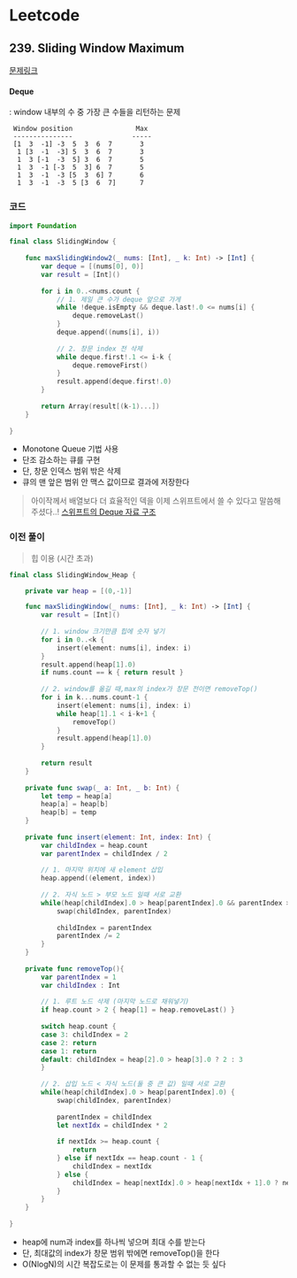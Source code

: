 # Leetcode

## 239. Sliding Window Maximum

[문제링크](https://leetcode.com/problems/sliding-window-maximum/)

#### Deque

: window 내부의 수 중 가장 큰 수들을 리턴하는 문제

```
 Window position                Max
 ---------------               -----
 [1  3  -1] -3  5  3  6  7       3
  1 [3  -1  -3] 5  3  6  7       3
  1  3 [-1  -3  5] 3  6  7       5
  1  3  -1 [-3  5  3] 6  7       5
  1  3  -1  -3 [5  3  6] 7       6
  1  3  -1  -3  5 [3  6  7]      7
```




### 코드

```swift
import Foundation

final class SlidingWindow {
    
    func maxSlidingWindow2(_ nums: [Int], _ k: Int) -> [Int] {
        var deque = [(nums[0], 0)]
        var result = [Int]()
        
        for i in 0..<nums.count {
            // 1. 제일 큰 수가 deque 앞으로 가게
            while !deque.isEmpty && deque.last!.0 <= nums[i] {
                deque.removeLast()
            }
            deque.append((nums[i], i))
            
            // 2. 창문 index 전 삭제
            while deque.first!.1 <= i-k {
                deque.removeFirst()
            }
            result.append(deque.first!.0)
        }
        
        return Array(result[(k-1)...])
    }
    
}
```

- Monotone Queue 기법 사용
- 단조 감소하는 큐를 구현
- 단, 창문 인덱스 범위 밖은 삭제
- 큐의 맨 앞은 범위 안 맥스 값이므로 결과에 저장한다



> 아이작께서 배열보다 더 효율적인 덱을 이제 스위프트에서 쓸 수 있다고 말씀해주셨다..!
> [스위프트의 Deque 자료 구조](https://swift.org/blog/swift-collections/)





### 이전 풀이

> 힙 이용 (시간 초과)

```swift
final class SlidingWindow_Heap {

    private var heap = [(0,-1)]

    func maxSlidingWindow(_ nums: [Int], _ k: Int) -> [Int] {
        var result = [Int]()
        
        // 1. window 크기만큼 힙에 숫자 넣기
        for i in 0..<k {
            insert(element: nums[i], index: i)
        }
        result.append(heap[1].0)
        if nums.count == k { return result }
        
        // 2. window를 옮길 때,max의 index가 창문 전이면 removeTop()
        for i in k...nums.count-1 {
            insert(element: nums[i], index: i)
            while heap[1].1 < i-k+1 {
                removeTop()
            }
            result.append(heap[1].0)
        }
        
        return result
    }
  
    private func swap(_ a: Int, _ b: Int) {
        let temp = heap[a]
        heap[a] = heap[b]
        heap[b] = temp
    }
    
    private func insert(element: Int, index: Int) {
        var childIndex = heap.count
        var parentIndex = childIndex / 2
        
        // 1. 마지막 위치에 새 element 삽입
        heap.append((element, index))
        
        // 2. 자식 노드 > 부모 노드 일때 서로 교환
        while(heap[childIndex].0 > heap[parentIndex].0 && parentIndex > 0) {
            swap(childIndex, parentIndex)
            
            childIndex = parentIndex
            parentIndex /= 2
        }
    }
    
    private func removeTop(){
        var parentIndex = 1
        var childIndex : Int
        
        // 1. 루트 노드 삭제 (마지막 노드로 채워넣기)
        if heap.count > 2 { heap[1] = heap.removeLast() }
        
        switch heap.count {
        case 3: childIndex = 2
        case 2: return
        case 1: return
        default: childIndex = heap[2].0 > heap[3].0 ? 2 : 3
        }
        
        // 2. 삽입 노드 < 자식 노드(둘 중 큰 값) 일때 서로 교환
        while(heap[childIndex].0 > heap[parentIndex].0) {
            swap(childIndex, parentIndex)
            
            parentIndex = childIndex
            let nextIdx = childIndex * 2
            
            if nextIdx >= heap.count {
                return
            } else if nextIdx == heap.count - 1 {
                childIndex = nextIdx
            } else {
                childIndex = heap[nextIdx].0 > heap[nextIdx + 1].0 ? nextIdx : nextIdx + 1
            }
        }
    }
        
}
```

- heap에 num과 index를 하나씩 넣으며 최대 수를 받는다
- 단, 최대값의 index가 창문 범위 밖에면 removeTop()을 한다
- O(NlogN)의 시간 복잡도로는 이 문제를 통과할 수 없는 듯 싶다

